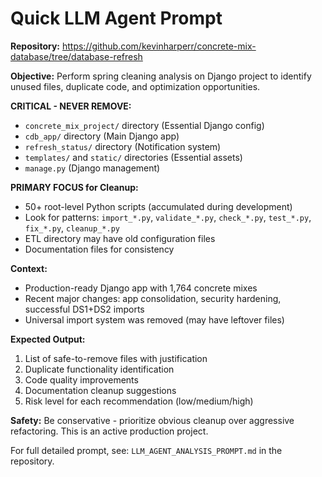 # Quick LLM Agent Prompt

**Repository:** https://github.com/kevinharperr/concrete-mix-database/tree/database-refresh

**Objective:** Perform spring cleaning analysis on Django project to identify unused files, duplicate code, and optimization opportunities.

**CRITICAL - NEVER REMOVE:**
- `concrete_mix_project/` directory (Essential Django config)
- `cdb_app/` directory (Main Django app)
- `refresh_status/` directory (Notification system)
- `templates/` and `static/` directories (Essential assets)
- `manage.py` (Django management)

**PRIMARY FOCUS for Cleanup:**
- 50+ root-level Python scripts (accumulated during development)
- Look for patterns: `import_*.py`, `validate_*.py`, `check_*.py`, `test_*.py`, `fix_*.py`, `cleanup_*.py`
- ETL directory may have old configuration files
- Documentation files for consistency

**Context:**
- Production-ready Django app with 1,764 concrete mixes
- Recent major changes: app consolidation, security hardening, successful DS1+DS2 imports
- Universal import system was removed (may have leftover files)

**Expected Output:**
1. List of safe-to-remove files with justification
2. Duplicate functionality identification  
3. Code quality improvements
4. Documentation cleanup suggestions
5. Risk level for each recommendation (low/medium/high)

**Safety:** Be conservative - prioritize obvious cleanup over aggressive refactoring. This is an active production project.

For full detailed prompt, see: `LLM_AGENT_ANALYSIS_PROMPT.md` in the repository. 
